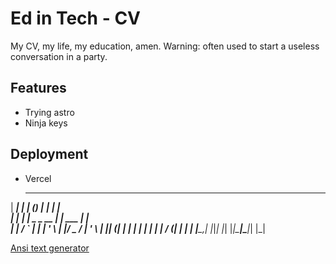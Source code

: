 # Ed in Tech - CV

My CV, my life, my education, amen. 
Warning: often used to start a useless conversation in a party.

## Features

- Trying astro
- Ninja keys

## Deployment

- Vercel



  ______    _   _         _______        _     
 |  ____|  | | (_)       |__   __|      | |    
 | |__   __| |  _ _ __      | | ___  ___| |__  
 |  __| / _` | | | '_ \     | |/ _ \/ __| '_ \ 
 | |___| (_| | | | | | |    | |  __/ (__| | | |
 |______\__,_| |_|_| |_|    |_|\___|\___|_| |_|
                                               
                                               
[Ansi text generator](https://patorjk.com/software/taag/#p=display&f=Graffiti&t=Type%20Something%20)